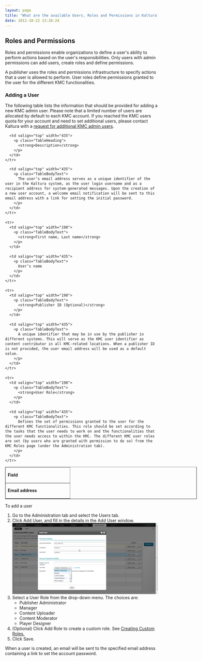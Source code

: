 ```yaml
---
layout: page
title: "What are the available Users, Roles and Permissions in Kaltura?"
date: 2012-10-22 13:26:24
---
```


## Roles and Permissions

Roles and permissions enable organizations to define a user's ability to perform actions based on the user's responsibilities. Only users with admin permissions can add users, create roles and define permissions.

A publisher uses the roles and permissions infrastructure to specify actions that a user is allowed to perform. User roles define permissions granted to the user for the different KMC functionalities.

### Adding a User

The following table lists the information that should be provided for adding a new KMC admin user. Please note that a limited number of users are allocated by default to each KMC account. If you reached the KMC users quota for your account and need to set additional users, please contact Kaltura with a <a href="http://site.kaltura.com/Request-Users.html" target="_blank">request for additional KMC admin users</a>.

<table style="width: 633px;" border="1" cellspacing="0" cellpadding="0">
  <thead>
    <tr>
      <td valign="top" width="198">
        <p class="TableHeading">
          <strong>Field</strong>
        </p>
      </td>
      
      <td valign="top" width="435">
        <p class="TableHeading">
          <strong>Description</strong>
        </p>
      </td>
    </tr>
  </thead>
  
  <tbody>
    <tr>
      <td valign="top" width="198">
        <p class="TableBodyText">
          <strong>Email address</strong> 
        </p>
      </td>
      
      <td valign="top" width="435">
        <p class="TableBodyText">
          The user’s email address serves as a unique identifier of the user in the Kaltura system, as the user login username and as a recipient address for system-generated messages. Upon the creation of a new user account, a welcome email notification will be sent to this email address with a link for setting the initial password.
        </p>
      </td>
    </tr>
    
    <tr>
      <td valign="top" width="198">
        <p class="TableBodyText">
          <strong>First name, Last name</strong> 
        </p>
      </td>
      
      <td valign="top" width="435">
        <p class="TableBodyText">
          User’s name
        </p>
      </td>
    </tr>
    
    <tr>
      <td valign="top" width="198">
        <p class="TableBodyText">
          <strong>Publisher ID (Optional)</strong> 
        </p>
      </td>
      
      <td valign="top" width="435">
        <p class="TableBodyText">
          A unique identifier that may be in use by the publisher in different systems. This will serve as the KMC user identifier as content contributor in all KMC-related locations. When a publisher ID is not provided, the user email address will be used as a default value.
        </p>
      </td>
    </tr>
    
    <tr>
      <td valign="top" width="198">
        <p class="TableBodyText">
          <strong>User Role</strong> 
        </p>
      </td>
      
      <td valign="top" width="435">
        <p class="TableBodyText">
          Defines the set of permissions granted to the user for the different KMC functionalities. This role should be set according to the tasks that the user needs to work on and the functionalities that the user needs access to within the KMC. The different KMC user roles are set (by users who are granted with permission to do so) from the KMC Roles page (under the Administration tab).
        </p>
      </td>
    </tr>
  </tbody>
</table>

<p class="mce-procedure">
  To add a user
</p>

1.  Go to the Administration tab and select the Users tab.
2.  Click Add User, and fill in the details in the Add User window.  
    <img src="../../assets/755.img">
3.  Select a User Role from the drop-down menu. The choices are:  
    *   Publisher Administrator
    *   Manager
    *   Content Uploader
    *   Content Moderator
    *   Player Designer
4.  (Optional) Click Add Role to create a custom role. See <a href="{{site.url}}/documentation/Knowledge/how-create-custom-roles-kaltura-management-console.html" target="_blank">Creating Custom Roles.</a>
5.  [][1]Click Save.

 [1]: file:///C:/Users/Debbie/Documents/KMC/Gemini/Kaltura_Management_Console_(KMC)_User_Manual_gemini.docx#_Creating_Custom_Roles

When a user is created, an email will be sent to the specified email address containing a link to set the account password. 